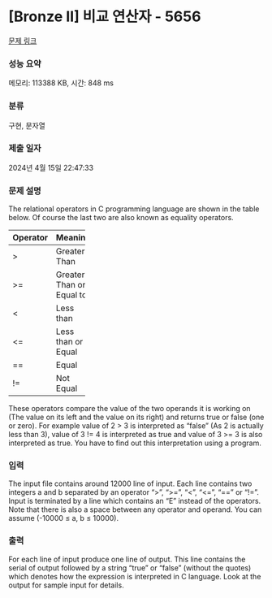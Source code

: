 # [Bronze II] 비교 연산자 - 5656 

[문제 링크](https://www.acmicpc.net/problem/5656) 

### 성능 요약

메모리: 113388 KB, 시간: 848 ms

### 분류

구현, 문자열

### 제출 일자

2024년 4월 15일 22:47:33

### 문제 설명

<p>The relational operators in C programming language are shown in the table below. Of course the last two are also known as equality operators. </p>

<table class="table table-bordered" style="width:30%">
	<thead>
		<tr>
			<th style="width:10%">Operator</th>
			<th style="width:20%">Meaning</th>
		</tr>
	</thead>
	<tbody>
		<tr>
			<td>></td>
			<td>Greater Than</td>
		</tr>
		<tr>
			<td>>=</td>
			<td>Greater Than or Equal to</td>
		</tr>
		<tr>
			<td><</td>
			<td>Less than</td>
		</tr>
		<tr>
			<td><=</td>
			<td>Less than or Equal</td>
		</tr>
		<tr>
			<td>==</td>
			<td>Equal</td>
		</tr>
		<tr>
			<td>!=</td>
			<td>Not Equal</td>
		</tr>
	</tbody>
</table>

<p>These operators compare the value of the two operands it is working on (The value on its left and the value on its right) and returns true or false (one or zero). For example value of 2 > 3 is interpreted as “false” (As 2 is actually less than 3), value of 3 != 4 is interpreted as true and value of 3 >= 3 is also interpreted as true. You have to find out this interpretation using a program.</p>

### 입력 

 <p>The input file contains around 12000 line of input. Each line contains two integers a and b separated by an operator “>”, “>=”, “<”, “<=”, “==” or “!=”. Input is terminated by a line which contains an “E” instead of the operators. Note that there is also a space between any operator and operand. You can assume (-10000 ≤ a, b ≤ 10000).</p>

### 출력 

 <p>For each line of input produce one line of output. This line contains the serial of output followed by a string “true” or “false” (without the quotes) which denotes how the expression is interpreted in C language. Look at the output for sample input for details.</p>

